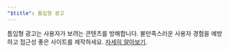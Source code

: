 ```yaml
---
"$title": 틈입형 광고
---
```


틈입형 광고는 사용자가 보려는 콘텐츠를 방해합니다. 불만족스러운 사용자 경험을 예방하고 접근성 좋은 사이트를 제작하세요. [ 자세히 알아보기](https://support.google.com/webtools/answer/7159932?hl=ko).
